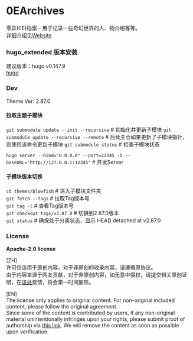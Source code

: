 # 0EArchives

零异(0E)档案 - 用于记录一些奇幻世界的人、物介绍等等。  
详细介绍见[Website](https://0e.pw)

### hugo_extended 版本安装

建议版本：hugo v0.147.9  
[hugo](https://github.com/gohugoio/hugo/releases)

### Dev

Theme Ver: 2.87.0

#### 拉取主题子模块

`git submodule update --init --recursive`  # 初始化并更新子模块
`git submodule update --recursive --remote`  # 后续主仓如果更新了子模块指针，则使用该命令更新子模块
`git submodule status`  # 检查子模块状态

`hugo server --bind="0.0.0.0" --port=12345 -D --baseURL="http://127.0.0.1:12345"` # 开发Server

#### 子模块版本切换

`cd themes/blowfish`  # 进入子模块文件夹  
`git fetch --tags`  # 拉取Tag版本号  
`git tag -l`  # 查看Tag版本号  
`git checkout tags/v2.87.0`  # 切换到2.87.0版本  
`git status`  # 确保处于分离状态，显示 HEAD detached at v2.87.0

### License

**Apache-2.0 license**

[ZH]  
许可仅适用于原创内容，对于非原创的收录内容，请遵循原协议。  
由于内容来源于网友贡献，对于非原创内容，如无意中侵权，请提交相关原创证明，在[该处](https://github.com/Gu-f/0EArchives/issues)反馈，将会第一时间删除。

[EN]  
The license only applies to original content. For non-original included content, please follow the original agreement.  
Since some of the content is contributed by users, if any non-original material unintentionally infringes upon your rights, please submit proof of authorship
via [this link](https://github.com/Gu-f/0EArchives/issues). We will remove the content as soon as possible upon verification.  

